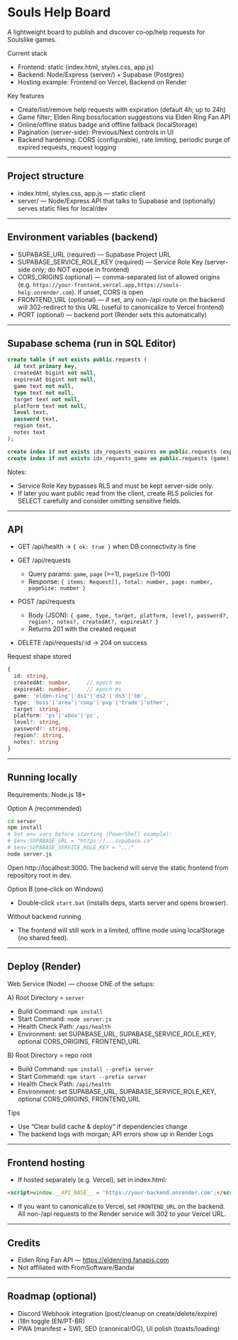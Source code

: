 # Souls Help Board

A lightweight board to publish and discover co‑op/help requests for Soulslike games.

Current stack
- Frontend: static (index.html, styles.css, app.js)
- Backend: Node/Express (server/) + Supabase (Postgres)
- Hosting example: Frontend on Vercel, Backend on Render

Key features
- Create/list/remove help requests with expiration (default 4h; up to 24h)
- Game filter; Elden Ring boss/location suggestions via Elden Ring Fan API
- Online/offline status badge and offline fallback (localStorage)
- Pagination (server-side): Previous/Next controls in UI
- Backend hardening: CORS (configurable), rate limiting, periodic purge of expired requests, request logging

---

## Project structure
- index.html, styles.css, app.js — static client
- server/ — Node/Express API that talks to Supabase and (optionally) serves static files for local/dev

---

## Environment variables (backend)
- SUPABASE_URL (required) — Supabase Project URL
- SUPABASE_SERVICE_ROLE_KEY (required) — Service Role Key (server-side only; do NOT expose in frontend)
- CORS_ORIGINS (optional) — comma-separated list of allowed origins (e.g. `https://your-frontend.vercel.app,https://souls-help.onrender.com`). If unset, CORS is open
- FRONTEND_URL (optional) — if set, any non-/api route on the backend will 302-redirect to this URL (useful to canonicalize to Vercel frontend)
- PORT (optional) — backend port (Render sets this automatically)

---

## Supabase schema (run in SQL Editor)
```sql
create table if not exists public.requests (
  id text primary key,
  createdAt bigint not null,
  expiresAt bigint not null,
  game text not null,
  type text not null,
  target text not null,
  platform text not null,
  level text,
  password text,
  region text,
  notes text
);

create index if not exists idx_requests_expires on public.requests (expiresAt);
create index if not exists idx_requests_game on public.requests (game);
```

Notes:
- Service Role Key bypasses RLS and must be kept server-side only.
- If later you want public read from the client, create RLS policies for SELECT carefully and consider omitting sensitive fields.

---

## API
- GET /api/health → `{ ok: true }` when DB connectivity is fine

- GET /api/requests
  - Query params: `game`, `page` (>=1), `pageSize` (1–100)
  - Response: `{ items: Request[], total: number, page: number, pageSize: number }`

- POST /api/requests
  - Body (JSON): `{ game, type, target, platform, level?, password?, region?, notes?, createdAt?, expiresAt? }`
  - Returns 201 with the created request

- DELETE /api/requests/:id → 204 on success

Request shape stored
```ts
{
  id: string,
  createdAt: number,     // epoch ms
  expiresAt: number,     // epoch ms
  game: 'elden-ring'|'ds1'|'ds2'|'ds3'|'bb',
  type: 'boss'|'area'|'coop'|'pvp'|'trade'|'other',
  target: string,
  platform: 'ps'|'xbox'|'pc',
  level?: string,
  password?: string,
  region?: string,
  notes?: string
}
```

---

## Running locally
Requirements: Node.js 18+

Option A (recommended)
```bash
cd server
npm install
# Set env vars before starting (PowerShell example):
# $env:SUPABASE_URL = "https://...supabase.co"
# $env:SUPABASE_SERVICE_ROLE_KEY = "..."
node server.js
```
Open http://localhost:3000. The backend will serve the static frontend from repository root in dev.

Option B (one‑click on Windows)
- Double‑click `start.bat` (installs deps, starts server and opens browser).

Without backend running
- The frontend will still work in a limited, offline mode using localStorage (no shared feed).

---

## Deploy (Render)
Web Service (Node) — choose ONE of the setups:

A) Root Directory = `server`
- Build Command: `npm install`
- Start Command: `node server.js`
- Health Check Path: `/api/health`
- Environment: set SUPABASE_URL, SUPABASE_SERVICE_ROLE_KEY, optional CORS_ORIGINS, FRONTEND_URL

B) Root Directory = repo root
- Build Command: `npm install --prefix server`
- Start Command: `npm start --prefix server`
- Health Check Path: `/api/health`
- Environment: set SUPABASE_URL, SUPABASE_SERVICE_ROLE_KEY, optional CORS_ORIGINS, FRONTEND_URL

Tips
- Use “Clear build cache & deploy” if dependencies change
- The backend logs with morgan; API errors show up in Render Logs

---

## Frontend hosting
- If hosted separately (e.g. Vercel), set in index.html:
```html
<script>window.__API_BASE__ = 'https://your-backend.onrender.com';</script>
```
- If you want to canonicalize to Vercel, set `FRONTEND_URL` on the backend. All non-/api requests to the Render service will 302 to your Vercel URL.

---

## Credits
- Elden Ring Fan API — https://eldenring.fanapis.com
- Not affiliated with FromSoftware/Bandai

---

## Roadmap (optional)
- Discord Webhook integration (post/cleanup on create/delete/expire)
- i18n toggle (EN/PT-BR)
- PWA (manifest + SW), SEO (canonical/OG), UI polish (toasts/loading)
